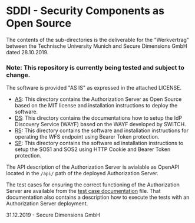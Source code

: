 # SDDI - Security Components as Open Source
The contents of the sub-directories is the deliverable for the "Werkvertrag" between the Technische University Munich and Secure Dimensions GmbH dated 28.10.2019.

### Note: This repository is currently being tested and subject to change.

The software is provided "AS IS" as expressed in the attached LICENSE.

* [AS](AS/authorization-server/README.md): This directory contains the Authorization Server as Open Source based on the MIT license and installation instructions to deploy the software.
* [DS](DS/README.md): This directory contains the documentations how to setup the IdP Discovery Service (WAYF) based on the WAYF developed by SWITCH.
* [RS](RS/README.md): This directory contains the software and installation instructions for operating the WFS endpoint using Bearer Token protection.
* [SP](SP/README.md): This directory contains the software ad installation instructions to setup the SOS1 and SOS2 using HTTP Cookie and Bearer Token protection.

The API description of the Authorization Server is avialable as OpenAPI located in the `/api/` path of the deployed Authorization Server.

The test cases for ensuring the correct functioning of the Authorization Server are available from the [test case documentation](AS/authorization-server/test/AS/TEST.md) file. That documentation also contains a description how to execute the tests with an Authorization Server deployment.


31.12.2019 - Secure Dimensions GmbH

